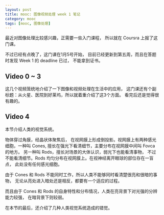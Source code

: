 ```yaml
---
layout: post
title: mooc: 图像视频处理 week 1 笔记
category: mooc
tags: [mooc, 图像处理]
---
```


最近对图像处理比较感兴趣，正需要一些入门课程，
所以就在 Coursra 上报了这门课。

不过已经有点晚了，这门课在1月5号开始，
目前已经更新到第五周，而且在答题时发现 Week 1 的 deadline 已过，
不能拿到证书。

## Video 0 ~ 3
这几个视频笼统地介绍了一下图像和视频处理在生活中的应用，
这门课还有个副标题：从火星、医院到好莱坞，所以就着重介绍了这3个方面。
看完后还是觉得很有趣的。

## Video 4
本节介绍人类的视觉系统。

物体穿过角膜，经晶状体聚焦后，
在视网膜上形成倒投影。视网膜上有两种感光细胞，一种叫 Cones,
擅长在强光下看清细节，主要分布在视网膜中间叫 Fovca 的地方。
另一种叫 Rods，擅长对场景的大体认识，弱光下也能看清事物，
不过不能看清细节。Rods 均匀分布在视网膜上。在视神经离开眼球的部位存在一盲点，
此处没有任何感光细胞。

由于 Cones 和 Rods 不能同时工作，所以人类不能够同时看清楚很亮和很暗的事物，
无论从亮处进入暗处还是相反，都要有一个适应的过程。

而且由于 Cones 和 Rods 的自身特性和分布情况，人类在亮背景下对光强的分辨能力较强，
在暗背景下则较弱。

在本节的最后，还介绍了几种人类视觉系统造成的错觉。
